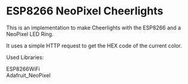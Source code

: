 # ESP8266 NeoPixel Cheerlights

This is an implementation to make Cheerlights with the ESP8266 and a NeoPixel LED Ring.

It uses a simple HTTP request to get the HEX code of the current color.

Used Libraries:

ESP8266WiFi<br>
Adafruit_NeoPixel

